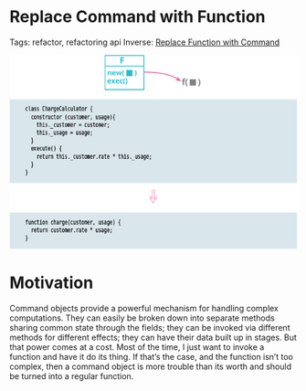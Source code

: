 # Replace Command with Function

Tags: refactor, refactoring api
Inverse: [Replace Function with Command](../Replace%20Function%20with%20Command/Replace%20Function%20with%20Command.md)

![Untitled](Untitled.png)

# Motivation

Command objects provide a powerful mechanism for handling complex computations. They can easily be broken down into separate methods sharing common state through the fields; they can be invoked via different methods for different effects; they can have their data built up in stages. But that power comes at a cost. Most of the time, I just want to invoke a function and have it do its thing. If that’s the case, and the function isn’t too complex, then a command object is more trouble than its worth and should be turned into a regular function.